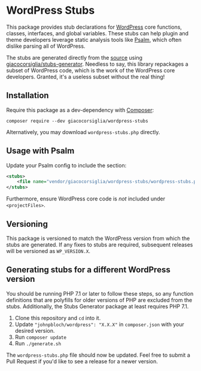 # WordPress Stubs

This package provides stub declarations for [WordPress](https://wordpress.org/) core functions, classes, interfaces, and global variables.  These stubs can help plugin and theme developers leverage static analysis tools like [Psalm](https://getpsalm.org/), which often dislike parsing all of WordPress.

The stubs are generated directly from the [source](https://github.com/johnpbloch/wordpress-core) using [giacocorsiglia/stubs-generator](https://github.com/GiacoCorsiglia/php-stubs-generator).  Needless to say, this library repackages a subset of WordPress code, which is the work of the WordPress core developers.  Granted, it's a useless subset without the real thing!

## Installation

Require this package as a dev-dependency with [Composer](https://getcomposer.org):

```
composer require --dev giacocorsiglia/wordpress-stubs
```

Alternatively, you may download `wordpress-stubs.php` directly.

## Usage with Psalm

Update your Psalm config to include the section:

```xml
<stubs>
    <file name="vendor/giacocorsiglia/wordpress-stubs/wordpress-stubs.php" />
</stubs>
```

Furthermore, ensure WordPress core code is _not_ included under `<projectFiles>`.

## Versioning

This package is versioned to match the WordPress version from which the stubs are generated.  If any fixes to stubs are required, subsequent releases will be versioned as `WP_VERSION.X`.

## Generating stubs for a different WordPress version

You should be running PHP 7.1 or later to follow these steps, so any function definitions that are polyfills for older versions of PHP are excluded from the stubs.  Additionally, the Stubs Generator package at least requires PHP 7.1.

1. Clone this repository and `cd` into it.
2. Update `"johnpbloch/wordpress": "X.X.X"` in `composer.json` with your desired version.
3. Run `composer update`
4. Run `./generate.sh`

The `wordpress-stubs.php` file should now be updated.  Feel free to submit a Pull Request if you'd like to see a release for a newer version.
